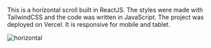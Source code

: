 This is a horizontal scroll built in ReactJS. The styles were made with TailwindCSS and the code was written in JavaScript. The project was deployed on Vercel. It is responsive for mobile and tablet.

![horizontal](https://user-images.githubusercontent.com/71913145/218207550-c4c9cad0-fba3-421d-8db4-46fd772a5769.png)
